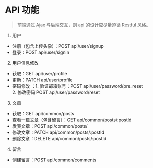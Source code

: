 # API 功能 
>前端通过 Ajax 与后端交互，则 api 的设计应尽量遵循 Restful 风格。

1. 用户
  - 注册（包含上传头像）：POST api/user/signup
  - 登录：POST api/user/signin

2. 用户信息修改
  - 获取：GET api/user/profile
  - 更新：PATCH api/user/profile
  - 密码修改 ：1. 验证邮箱账号：POST api/user/password/pre_reset  
              2. 修改密码 POST api/user/password/reset  

3. 文章
  - 获取：GET api/common/posts
  - 查看一篇文章（包含留言）：GET api/common/posts/:postId
  - 发表文章：POST api/common/posts/
  - 修改文章：PATCH api/common/posts/:postId
  - 删除文章：DELETE api/common/posts/:postId

4. 留言
  - 创建留言：POST  api/common/comments




